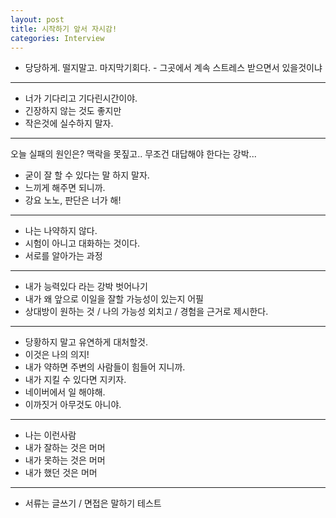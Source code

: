 ```yaml
---
layout: post
title: 시작하기 앞서 자시감!
categories: Interview
---
```


- 당당하게. 떨지말고. 마지막기회다. - 그곳에서 계속 스트레스 받으면서 있을것이냐

---

- 너가 기다리고 기다린시간이야. 
- 긴장하지 않는 것도 좋지만
- 작은것에 실수하지 말자.

----

오늘 실패의 원인은? 맥락을 못짚고.. 무조건 대답해야 한다는 강박...

- 굳이 잘 할 수 있다는 말 하지 말자.
- 느끼게 해주면 되니까.
- 강요 노노, 판단은 너가 해!

----

- 나는 나약하지 않다.
- 시험이 아니고 대화하는 것이다.
- 서로를 알아가는 과정

----

- 내가 능력있다 라는 강박 벗어나기
- 내가 왜 앞으로 이일을 잘할 가능성이 있는지 어필
- 상대방이 원하는 것 / 나의 가능성 외치고 / 경험을 근거로 제시한다.

---

- 당황하지 말고 유연하게 대처할것.
- 이것은 나의 의지!
- 내가 약하면 주변의 사람들이 힘들어 지니까.
- 내가 지킬 수 있다면 지키자.
- 네이버에서 일 해야해.
- 이까짓거 아무것도 아니야.

---

- 나는 이런사람
- 내가 잘하는 것은 머머
- 내가 못하는 것은 머머
- 내가 했던 것은 머머

---

- 서류는 글쓰기 / 면접은 말하기 테스트
